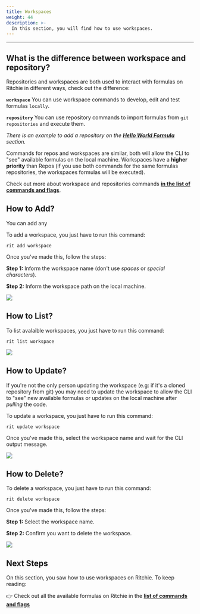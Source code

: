 ```yaml
---
title: Workspaces
weight: 44
description: >-
  In this section, you will find how to use workspaces.
---
```


---

## What is the difference between workspace and repository?

Repositories and workspaces are both used to interact with formulas on Ritchie in different ways, check out the difference:

**`workspace`** You can use workspace commands to develop, edit and test formulas `locally`.

**`repository`** You can use repository commands to import formulas from `git repositories` and execute them.

*There is an example to add a repository on the [**Hello World Formula**](/docs-ritchie/formulas/hello-world-formula/) section.*

Commands for repos and workspaces are similar, both will allow the CLI to "see" available formulas on the local machine. Workspaces have a **higher priority** than Repos (if you use both commands for the same formulas repositories, the workspaces formulas will be executed).

Check out more about workspace and repositories commands [**in the list of commands and flags**](/docs-ritchie/reference/list-of-commands-and-flags/).

## How to Add?

You can add any

To add a workspace, you just have to run this command:

```text
rit add workspace
```

Once you've made this, follow the steps:

**Step 1:** Inform the workspace name (don't use *spaces* or *special characters*).

**Step 2:** Inform the workspace path on the local machine.

![](/shared/add-workspace.gif)

## How to List?

To list avalaible workspaces, you just have to run this command:

```text
rit list workspace
```

![](/shared/list-workspace.gif)

## How to Update?

If you're not the only person updating the workspace (e.g: if it's a cloned repository from git) you may need to update the workspace to allow the CLI to "see" new available formulas or updates on the local machine after *pulling* the code.

To update a workspace, you just have to run this command:

```text
rit update workspace
```

Once you've made this, select the workspace name and wait for the CLI output message.

![](/shared/update-workspace.gif)

## How to Delete?

To delete a workspace, you just have to run this command:

```text
rit delete workspace
```

Once you've made this, follow the steps:

**Step 1:** Select the workspace name.

**Step 2:** Confirm you want to delete the workspace.

![](/shared/delete-workspace.gif)

## Next Steps

On this section, you saw how to use workspaces on Ritchie. To keep reading:

👉 Check out all the available formulas on Ritchie in the [**list of commands and flags**](/docs-ritchie/reference/list-of-commands-and-flags/)
